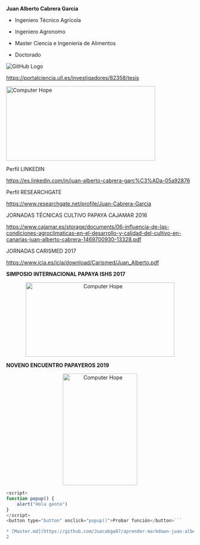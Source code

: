 __Juan Alberto Cabrera Garcia__


* Ingeniero Técnico Agrícola

* Ingeniero Agronomo

* Master Ciencia e Ingenieria de Alimentos

* Doctorado

![GitHub Logo](https://www.icia.es/icia/images/stories/Logo2016.jpg) 

https://portalciencia.ull.es/investigadores/82358/tesis

<img src = "https://yoyvocacional.com/Blog/image.axd?picture=/ingagronomo2.png" width = "400" height = "200" alt = "Computer Hope">

Perfil LINKEDIN

https://es.linkedin.com/in/juan-alberto-cabrera-garc%C3%ADa-05a92876

Perfil RESEARCHGATE

https://www.researchgate.net/profile/Juan-Cabrera-Garcia

JORNADAS TÉCNICAS CULTIVO PAPAYA CAJAMAR 2016

https://www.cajamar.es/storage/documents/06-influencia-de-las-condiciones-agroclimaticas-en-el-desarrollo-y-calidad-del-cultivo-en-canarias-juan-alberto-cabrera-1469700930-13328.pdf

JORNADAS CARISMED 2017

https://www.icia.es/icia/download/Carismed/Juan_Alberto.pdf

__SIMPOSIO INTERNACIONAL PAPAYA ISHS 2017__

<div align="center"><img src = "http://www.mexicoambiental.com/wp-content/uploads/2017/07/simposio-papaya.jpg" width = "400" height = "200" alt = "Computer Hope"></div>

__NOVENO ENCUENTRO PAPAYEROS 2019__

<div align="center"><img src = "https://cdn7.allevents.in/banners/7a089870-f895-11e9-8a5f-a7752fe8114d-rimg-w526-h526-gmir.jpg?v=1572165650" width = "200" height = "300" alt = "Computer Hope"></div>


```javascript
<script>
function popup() {
    alert("Hola gente")
}
</script>
<button type="button" onclick="popup()">Probar función</button>```

* [Master.md](https://github.com/Juacabga87/aprender-markdown-juan-alberto-cabrera-garcia-alu0100360912/edit/main/master.md)
2
